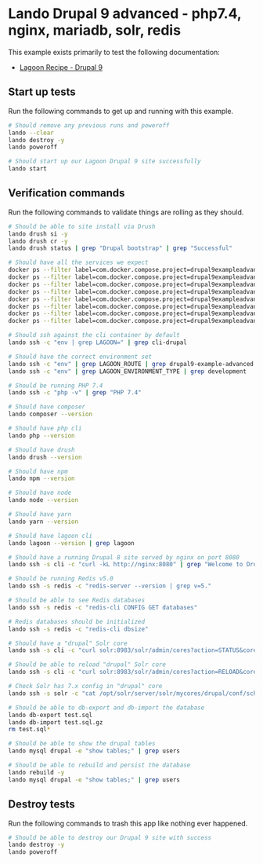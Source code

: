 Lando Drupal 9 advanced - php7.4, nginx, mariadb, solr, redis
=============================================================

This example exists primarily to test the following documentation:

* [Lagoon Recipe - Drupal 9](https://docs.lando.dev/config/lagoon.html)

Start up tests
--------------

Run the following commands to get up and running with this example.

```bash
# Should remove any previous runs and poweroff
lando --clear
lando destroy -y
lando poweroff

# Should start up our Lagoon Drupal 9 site successfully
lando start
```

Verification commands
---------------------

Run the following commands to validate things are rolling as they should.

```bash
# Should be able to site install via Drush
lando drush si -y
lando drush cr -y
lando drush status | grep "Drupal bootstrap" | grep "Successful"

# Should have all the services we expect
docker ps --filter label=com.docker.compose.project=drupal9exampleadvanced | grep Up | grep drupal9exampleadvanced_nginx_1
docker ps --filter label=com.docker.compose.project=drupal9exampleadvanced | grep Up | grep drupal9exampleadvanced_mariadb_1
docker ps --filter label=com.docker.compose.project=drupal9exampleadvanced | grep Up | grep drupal9exampleadvanced_mailhog_1
docker ps --filter label=com.docker.compose.project=drupal9exampleadvanced | grep Up | grep drupal9exampleadvanced_php_1
docker ps --filter label=com.docker.compose.project=drupal9exampleadvanced | grep Up | grep drupal9exampleadvanced_cli_1
docker ps --filter label=com.docker.compose.project=drupal9exampleadvanced | grep Up | grep drupal9exampleadvanced_solr_1
docker ps --filter label=com.docker.compose.project=drupal9exampleadvanced | grep Up | grep drupal9exampleadvanced_redis_1
docker ps --filter label=com.docker.compose.project=drupal9exampleadvanced | grep Up | grep drupal9exampleadvanced_lagooncli_1

# Should ssh against the cli container by default
lando ssh -c "env | grep LAGOON=" | grep cli-drupal

# Should have the correct environment set
lando ssh -c "env" | grep LAGOON_ROUTE | grep drupal9-example-advanced.lndo.site
lando ssh -c "env" | grep LAGOON_ENVIRONMENT_TYPE | grep development

# Should be running PHP 7.4
lando ssh -c "php -v" | grep "PHP 7.4"

# Should have composer
lando composer --version

# Should have php cli
lando php --version

# Should have drush
lando drush --version

# Should have npm
lando npm --version

# Should have node
lando node --version

# Should have yarn
lando yarn --version

# Should have lagoon cli
lando lagoon --version | grep lagoon

# Should have a running Drupal 8 site served by nginx on port 8080
lando ssh -s cli -c "curl -kL http://nginx:8080" | grep "Welcome to Drush Site-Install"

# Should be running Redis v5.0
lando ssh -s redis -c "redis-server --version | grep v=5."

# Should be able to see Redis databases
lando ssh -s redis -c "redis-cli CONFIG GET databases"

# Redis databases should be initialized
lando ssh -s redis -c "redis-cli dbsize"

# Should have a "drupal" Solr core
lando ssh -s cli -c "curl solr:8983/solr/admin/cores?action=STATUS&core=drupal"

# Should be able to reload "drupal" Solr core
lando ssh -s cli -c "curl solr:8983/solr/admin/cores?action=RELOAD&core=drupal"

# Check Solr has 7.x config in "drupal" core
lando ssh -s solr -c "cat /opt/solr/server/solr/mycores/drupal/conf/schema.xml | grep solr-7.x"

# Should be able to db-export and db-import the database
lando db-export test.sql
lando db-import test.sql.gz
rm test.sql*

# Should be able to show the drupal tables
lando mysql drupal -e "show tables;" | grep users

# Should be able to rebuild and persist the database
lando rebuild -y
lando mysql drupal -e "show tables;" | grep users
```

Destroy tests
-------------

Run the following commands to trash this app like nothing ever happened.

```bash
# Should be able to destroy our Drupal 9 site with success
lando destroy -y
lando poweroff
```
